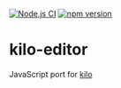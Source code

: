 [![Node.js CI](https://github.com/freddiefujiwara/kilojs/workflows/Node.js%20CI/badge.svg)](https://github.com/freddiefujiwara/kilojs/actions) [![npm version](https://badge.fury.io/js/kilo-editor.svg)](https://badge.fury.io/js/kilo-editor)
# kilo-editor
JavaScript port for [kilo](https://github.com/snaptoken/kilo-src)
